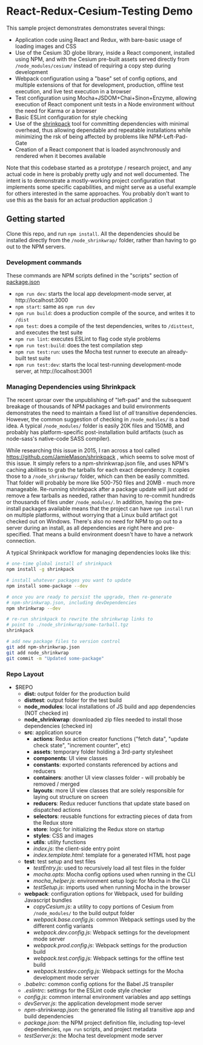 # React-Redux-Cesium-Testing Demo


This sample project demonstrates demonstrates several things:

* Application code using React and Redux, with bare-basic usage of loading images and CSS
* Use of the Cesium 3D globe library, inside a React component, installed using NPM, and with the Cesium pre-built assets served directly from `/node_modules/cesium/` instead of requiring a copy step during development
* Webpack configuration using a "base" set of config options, and multiple extensions of that for development, production, offline test execution, and live test execution in a browser
* Test configuration using Mocha+JSDOM+Chai+Sinon+Enzyme, allowing execution of React component unit tests in a Node environment without the need for Karma or a browser
* Basic ESLint configuration for style checking
* Use of the [shrinkpack](https://github.com/JamieMason/shrinkpack) tool for committing dependencies with minimal overhead, thus allowing dependable and repeatable installations while minimizing the rsk of being affected by problems like NPM-Left-Pad-Gate
* Creation of a React component that is loaded asynchronously and rendered when it becomes available


Note that this codebase started as a prototype / research project, and any actual code in here is probably pretty ugly and not well documented.  The intent is to demonstrate a mostly-working project configuration that implements some specific capabilities, and might serve as a useful example for others interested in the same approaches.  You probably don't want to use this as the basis for an actual production application :)


## Getting started

Clone this repo, and run `npm install`.  All the dependencies should be installed directly from the `/node_shrinkwrap/` folder, rather than having to go out to the NPM servers.

### Development commands

These commands are NPM scripts defined in the "scripts" section of [package.json](package.json)

- `npm run dev`: starts the local app development-mode server, at http://localhost:3000
- `npm start`: same as `npm run dev`
- `npm run build`: does a production compile of the source, and writes it to `/dist`
- `npm test`: does a compile of the test dependencies, writes to `/disttest`, and executes the test suite
- `npm run lint`: executes ESLint to flag code style problems
- `npm run test:build`: does the test compilation step
- `npm run test:run`: uses the Mocha test runner to execute an already-built test suite
- `npm run test:dev`: starts the local test-running development-mode server, at http://localhost:3001


### Managing Dependencies using Shrinkpack

The recent uproar over the unpublishing of "left-pad" and the subsequent breakage of thousands of NPM packages and build environments demonstrates the need to maintain a fixed list of _all_ transitive dependencies.  However, the common suggestion of checking in `/node_modules/` is a bad idea.  A typical `/node_modules/` folder is easily 20K files and 150MB, and probably has platform-specific post-installation build artifacts (such as node-sass's native-code SASS compiler).

While researching this issue in 2015, I ran across a tool called https://github.com/JamieMason/shrinkpack , which seems to solve most of this issue.  It simply refers to a npm-shrinkwrap.json file, and uses NPM's caching abilities to grab the tarballs for each exact dependency.  It copies those to a `/node_shrinkwrap/` folder, which can then be easily committed.  That folder will probably be more like 500-750 files and 20MB - much more manageable.  Re-running shrinkpack after a package update will just add or remove a few tarballs as needed, rather than having to re-commit hundreds or thousands of files under `/node_modules/`.  In addition, having the pre-install packages available means that the project can have `npm install` run on multiple platforms, without worrying that a Linux build artifact got checked out on Windows.  There's also no need for NPM to go out to a server during an install, as all dependencies are right here and pre-specified.  That means a build environment doesn't have to have a network connection.

A typical Shrinkpack workflow for managing dependencies looks like this:

```bash
# one-time global install of shrinkpack
npm install -g shrinkpack

# install whatever packages you want to update
npm install some-package --dev

# once you are ready to persist the upgrade, then re-generate 
# npm-shrinkwrap.json, including devDependencies
npm shrinkwrap --dev  

# re-run shrinkpack to rewrite the shrinkwrap links to 
# point to ./node_shrinkwrap/some-tarball.tgz
shrinkpack

# add new package files to version control
git add npm-shrinkwrap.json
git add node_shrinkwrap
git commit -m "Updated some-package"
```




### Repo Layout

- $REPO
  - **dist:** output folder for the production build
  - **disttest**: output folder for the test build
  - **node_modules**: local installations of JS build and app dependencies (NOT checked in)
  - **node_shrinkwrap**: downloaded zip files needed to install those dependencies (checked in)
  - **src**: application source
    - **actions**: Redux action creator functions ("fetch data", "update check state", "increment counter", etc)
    - **assets**: temporary folder holding a 3rd-party stylesheet
    - **components**: UI view classes
    - **constants**: exported constants referenced by actions and reducers
    - **containers**: another UI view classes folder - will probably be removed / merged
    - **layouts**: more UI view classes that are solely responsible for laying out structure on screen
    - **reducers**: Redux reducer functions that update state based on dispatched actions
    - **selectors**: reusable functions for extracting pieces of data from the Redux store
    - **store**: logic for initializing the Redux store on startup
    - **styles**: CSS and images
    - **utils**: utility functions
    - *index.js*: the client-side entry point
    - *index.template.html*: template for a generated HTML host page
  - **test**: test setup and test files
    - *testEntry.js*: used to recursively load all test files in the folder
    - *mocha.opts*: Mocha config options used when running in the CLI
    - *mocha_helper.js*: environment setup logic for Mocha in the CLI
    - *testSetup.js*: imports used when running Mocha in the browser
  - **webpack**: configuration options for Webpack, used for building Javascript bundles
    - *copyCesium.js*: a utility to copy portions of Cesium from `/node_modules/` to the build output folder
    - *webpack.base.config.js*: common Webpack settings used by the different config variants
    - *webpack.dev.config.js*: Webpack settings for the development mode server
    - *webpack.prod.config.js*: Webpack settings for the production build
    - *webpack.test.config.js*: Webpack settings for the offline test build
    - *webpack.testdev.config.js*: Webpack settings for the Mocha development mode server
  - *.babelrc*: common config options for the Babel JS transpiler
  - *.eslintrc*: settings for the ESLint code style checker
  - *config.js*: common internal environment variables and app settings
  - *devServer.js*: the application development mode server
  - *npm-shrinkwrap.json*: the generated file listing all transitive app and build dependencies
  - *package.json*: the NPM project definition file, including top-level dependencies, `npm run` scripts, and project metadata
  - *testServer.js*: the Mocha test development mode server